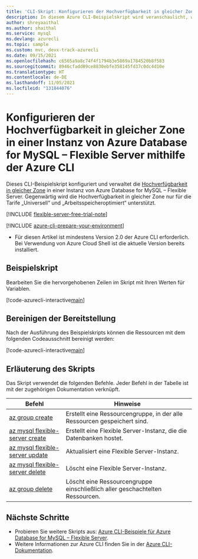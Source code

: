 ```yaml
---
title: 'CLI-Skript: Konfigurieren der Hochverfügbarkeit in gleicher Zone in einer Instanz von Azure Database for MySQL – Flexible Server'
description: In diesem Azure CLI-Beispielskript wird veranschaulicht, wie Sie die Hochverfügbarkeit in gleicher Zone in einer Instanz von Azure Database for MySQL – Flexible Server konfigurieren.
author: shreyaaithal
ms.author: shaithal
ms.service: mysql
ms.devlang: azurecli
ms.topic: sample
ms.custom: mvc, devx-track-azurecli
ms.date: 09/15/2021
ms.openlocfilehash: c6565a9a8c74f4f1794b3e5869a1784520b8f583
ms.sourcegitcommit: 8946cfadd89ce8830ebfe358145fd37c0dc4d10e
ms.translationtype: HT
ms.contentlocale: de-DE
ms.lasthandoff: 11/05/2021
ms.locfileid: "131844076"
---
```

# <a name="configure-same-zone-high-availability-in-an-azure-database-for-mysql---flexible-server-using-azure-cli"></a>Konfigurieren der Hochverfügbarkeit in gleicher Zone in einer Instanz von Azure Database for MySQL – Flexible Server mithilfe der Azure CLI

Dieses CLI-Beispielskript konfiguriert und verwaltet die [Hochverfügbarkeit in gleicher Zone](../concepts-high-availability.md) in einer Instanz von Azure Database for MySQL – Flexible Server. Gegenwärtig wird die Hochverfügbarkeit in gleicher Zone nur für die Tarife „Universell“ und „Arbeitsspeicheroptimiert“ unterstützt.


[!INCLUDE [flexible-server-free-trial-note](../../includes/flexible-server-free-trial-note.md)]

[!INCLUDE [azure-cli-prepare-your-environment](../../../../includes/azure-cli-prepare-your-environment.md)]

- Für diesen Artikel ist mindestens Version 2.0 der Azure CLI erforderlich. Bei Verwendung von Azure Cloud Shell ist die aktuelle Version bereits installiert. 

## <a name="sample-script"></a>Beispielskript

Bearbeiten Sie die hervorgehobenen Zeilen im Skript mit Ihren Werten für Variablen.

[!code-azurecli-interactive[main](../../../../cli_scripts/mysql/flexible-server/high-availability/same-zone-ha.sh?highlight=7,10-11 "Configure Same-Zone High Availability.")]

## <a name="clean-up-deployment"></a>Bereinigen der Bereitstellung

Nach der Ausführung des Beispielskripts können die Ressourcen mit dem folgenden Codeausschnitt bereinigt werden:

[!code-azurecli-interactive[main](../../../../cli_scripts/mysql/flexible-server/high-availability/clean-up-resources.sh?highlight=4 "Clean up resources.")]

## <a name="script-explanation"></a>Erläuterung des Skripts

Das Skript verwendet die folgenden Befehle. Jeder Befehl in der Tabelle ist mit der zugehörigen Dokumentation verknüpft.

| **Befehl** | **Hinweise** |
|---|---|
|[az group create](/cli/azure/group#az_group_create)|Erstellt eine Ressourcengruppe, in der alle Ressourcen gespeichert sind.|
|[az mysql flexible-server create](/cli/azure/mysql/flexible-server#az_mysql_flexible_server_create)|Erstellt eine Flexible Server-Instanz, die die Datenbanken hostet.|
|[az mysql flexible-server update](/cli/azure/mysql/flexible-server#az_mysql_flexible_server_update)|Aktualisiert eine Flexible Server-Instanz.|
|[az mysql flexible-server delete](/cli/azure/mysql/flexible-server#az_mysql_flexible_server_delete)|Löscht eine Flexible Server-Instanz.|
|[az group delete](/cli/azure/group#az_group_delete) | Löscht eine Ressourcengruppe einschließlich aller geschachtelten Ressourcen.|

## <a name="next-steps"></a>Nächste Schritte

- Probieren Sie weitere Skripts aus: [Azure CLI-Beispiele für Azure Database for MySQL – Flexible Server](../sample-scripts-azure-cli.md).
- Weitere Informationen zur Azure CLI finden Sie in der [Azure CLI-Dokumentation](/cli/azure).
